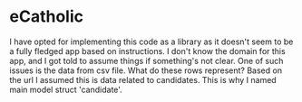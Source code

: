 # eCatholic

I have opted for implementing this code as a library as it doesn't seem to be a fully fledged app based on instructions.
I don't know the domain for this app, and I got told to assume things if something's not clear.
One of such issues is the data from csv file. What do these rows represent?
Based on the url I assumed this is data related to candidates.
This is why I named main model struct 'candidate'.